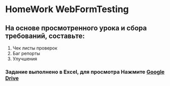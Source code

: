 # HomeWork WebFormTesting

## На основе просмотренного урока и сбора требований, составьте:
1. Чек листы проверок
2. Баг репорты
3. Улучшения

### Задание выполнено в Excel, для просмотра Нажмите <a href="https://docs.google.com/spreadsheets/d/1ab2IERvaxkJjbnoSZP4-ZXJCYzcFsGFA/edit#gid=589115550">Google Drive</a>
